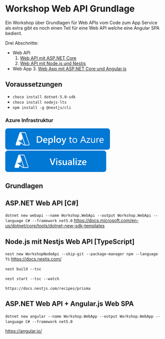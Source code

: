 # Workshop Web API Grundlage

Ein Workshop über Grundlagen für Web APIs vom Code zum App Service als extra gibt es noch einen Teil für eine Web API welche eine Angular SPA bedient.

Drei Abschnitte:
- Web API
  1. [Web API mit ASP.NET Core](#aspnet-web-api-c)
  2. [Web API mit Node.js und Nestjs](#nodejs-mit-nestjs-web-api-typescript)
- Web App
  3. [Web App mit ASP.NET Core und Angular.js](#aspnet-web-api--angularjs-web-spa)

## Voraussetzungen

- `choco install dotnet-5.0-sdk`
- `choco install nodejs-lts`
- `npm install -g @nestjs/cli`

### Azure Infrastruktur

[![Deploy To Azure](https://raw.githubusercontent.com/sweetnordic/workshop-web-api/main/.azure/images/deploytoazure.svg?sanitize=true)](https://portal.azure.com/#create/Microsoft.Template/uri/https%3A%2F%2Fraw.githubusercontent.com%2Fsweetnordic%2Fworkshop-web-api%2Fmain%2F.azure%2Fazuredeploy.json)
[![Visualize](https://raw.githubusercontent.com/sweetnordic/workshop-web-api/main/.azure/images/visualizebutton.svg?sanitize=true)](http://armviz.io/#/?load=https%3A%2F%2Fraw.githubusercontent.com%2Fsweetnordic%2Fworkshop-web-api%2Fmain%2F.azure%2Fazuredeploy.json)

## Grundlagen



## ASP.NET Web API [C#]

`dotnet new webapi --name Workshop.WebApi --output Workshop.WebApi --language C# --framework net5.0`
https://docs.microsoft.com/en-us/dotnet/core/tools/dotnet-new-sdk-templates

## Node.js mit Nestjs Web API [TypeScript]

`nest new WorkshopNodeApi --skip-git --package-manager npm --language TS`
https://docs.nestjs.com/

`nest build --tsc`

`nest start --tsc --watch`

`https://docs.nestjs.com/recipes/prisma`

## ASP.NET Web API + Angular.js Web SPA

`dotnet new angular --name Workshop.WebApp --output Workshop.WebApp --language C# --framework net5.0`

https://angular.io/

